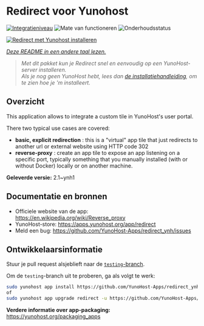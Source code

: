 <!--
NB: Deze README is automatisch gegenereerd door <https://github.com/YunoHost/apps/tree/master/tools/readme_generator>
Hij mag NIET handmatig aangepast worden.
-->

# Redirect voor Yunohost

[![Integratieniveau](https://dash.yunohost.org/integration/redirect.svg)](https://ci-apps.yunohost.org/ci/apps/redirect/) ![Mate van functioneren](https://ci-apps.yunohost.org/ci/badges/redirect.status.svg) ![Onderhoudsstatus](https://ci-apps.yunohost.org/ci/badges/redirect.maintain.svg)

[![Redirect met Yunohost installeren](https://install-app.yunohost.org/install-with-yunohost.svg)](https://install-app.yunohost.org/?app=redirect)

*[Deze README in een andere taal lezen.](./ALL_README.md)*

> *Met dit pakket kun je Redirect snel en eenvoudig op een YunoHost-server installeren.*  
> *Als je nog geen YunoHost hebt, lees dan [de installatiehandleiding](https://yunohost.org/install), om te zien hoe je 'm installeert.*

## Overzicht

This application allows to integrate a custom tile in YunoHost's user portal.

There two typical use cases are covered:
- **basic, explicit redirection** : this is a "virtual" app tile that just redirects to another url or external website using HTTP code 302
- **reverse-proxy** : create an app tile to expose an app listening on a specific port, typically something that you manually installed (with or without Docker) locally or on another machine.


**Geleverde versie:** 2.1~ynh1
## Documentatie en bronnen

- Officiele website van de app: <https://en.wikipedia.org/wiki/Reverse_proxy>
- YunoHost-store: <https://apps.yunohost.org/app/redirect>
- Meld een bug: <https://github.com/YunoHost-Apps/redirect_ynh/issues>

## Ontwikkelaarsinformatie

Stuur je pull request alsjeblieft naar de [`testing`-branch](https://github.com/YunoHost-Apps/redirect_ynh/tree/testing).

Om de `testing`-branch uit te proberen, ga als volgt te werk:

```bash
sudo yunohost app install https://github.com/YunoHost-Apps/redirect_ynh/tree/testing --debug
of
sudo yunohost app upgrade redirect -u https://github.com/YunoHost-Apps/redirect_ynh/tree/testing --debug
```

**Verdere informatie over app-packaging:** <https://yunohost.org/packaging_apps>
